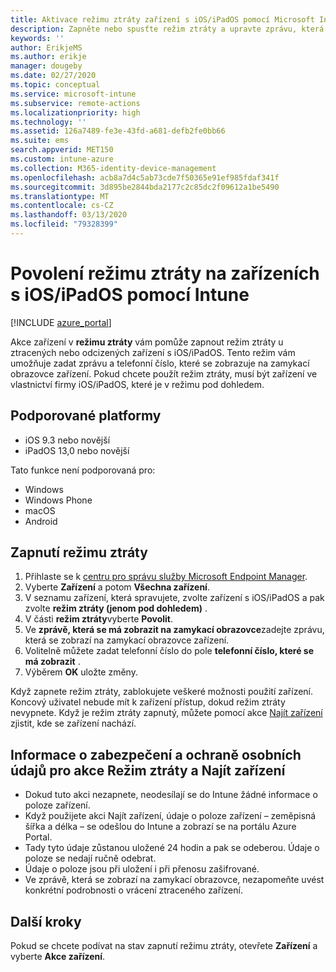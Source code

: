```yaml
---
title: Aktivace režimu ztráty zařízení s iOS/iPadOS pomocí Microsoft Intune – Azure | Microsoft Docs
description: Zapněte nebo spusťte režim ztráty a upravte zprávu, která se zobrazí na zamykací obrazovce ztraceného nebo odcizeného zařízení s iOS/iPadOS, pomocí Microsoft Intune. Při použití akce Režim ztráty získáte také podrobnosti o zabezpečení a ochraně osobních údajů.
keywords: ''
author: ErikjeMS
ms.author: erikje
manager: dougeby
ms.date: 02/27/2020
ms.topic: conceptual
ms.service: microsoft-intune
ms.subservice: remote-actions
ms.localizationpriority: high
ms.technology: ''
ms.assetid: 126a7489-fe3e-43fd-a681-defb2fe0bb66
ms.suite: ems
search.appverid: MET150
ms.custom: intune-azure
ms.collection: M365-identity-device-management
ms.openlocfilehash: acb8a7d4c5ab73cde7f50365e91ef985fdaf341f
ms.sourcegitcommit: 3d895be2844bda2177c2c85dc2f09612a1be5490
ms.translationtype: MT
ms.contentlocale: cs-CZ
ms.lasthandoff: 03/13/2020
ms.locfileid: "79328399"
---
```

# <a name="enable-lost-mode-on-iosipados-devices-with-intune"></a>Povolení režimu ztráty na zařízeních s iOS/iPadOS pomocí Intune

[!INCLUDE [azure_portal](../includes/azure_portal.md)]

Akce zařízení v **režimu ztráty** vám pomůže zapnout režim ztráty u ztracených nebo odcizených zařízení s iOS/iPadOS. Tento režim vám umožňuje zadat zprávu a telefonní číslo, které se zobrazuje na zamykací obrazovce zařízení. Pokud chcete použít režim ztráty, musí být zařízení ve vlastnictví firmy iOS/iPadOS, které je v režimu pod dohledem.

## <a name="supported-platforms"></a>Podporované platformy

- iOS 9.3 nebo novější
- iPadOS 13,0 nebo novější

Tato funkce není podporovaná pro: 
- Windows
- Windows Phone
- macOS
- Android

## <a name="enable-lost-mode"></a>Zapnutí režimu ztráty

1. Přihlaste se k [centru pro správu služby Microsoft Endpoint Manager](https://go.microsoft.com/fwlink/?linkid=2109431).
3. Vyberte **Zařízení** a potom **Všechna zařízení**.
4. V seznamu zařízení, která spravujete, zvolte zařízení s iOS/iPadOS a pak zvolte **režim ztráty (jenom pod dohledem)** .
5. V části **režim ztráty**vyberte **Povolit**.
6. Ve **zprávě, která se má zobrazit na zamykací obrazovce**zadejte zprávu, která se zobrazí na zamykací obrazovce zařízení.
7. Volitelně můžete zadat telefonní číslo do pole **telefonní číslo, které se má zobrazit** .
6. Výběrem **OK** uložte změny.

Když zapnete režim ztráty, zablokujete veškeré možnosti použití zařízení. Koncový uživatel nebude mít k zařízení přístup, dokud režim ztráty nevypnete. Když je režim ztráty zapnutý, můžete pomocí akce [Najít zařízení](device-locate.md) zjistit, kde se zařízení nachází.

## <a name="security-and-privacy-information-for-the-lost-mode-and-locate-device-actions"></a>Informace o zabezpečení a ochraně osobních údajů pro akce Režim ztráty a Najít zařízení
- Dokud tuto akci nezapnete, neodesílají se do Intune žádné informace o poloze zařízení.
- Když použijete akci Najít zařízení, údaje o poloze zařízení – zeměpisná šířka a délka – se odešlou do Intune a zobrazí se na portálu Azure Portal.
- Tady tyto údaje zůstanou uložené 24 hodin a pak se odeberou. Údaje o poloze se nedají ručně odebrat.
- Údaje o poloze jsou při uložení i při přenosu zašifrované.
- Ve zprávě, která se zobrazí na zamykací obrazovce, nezapomeňte uvést konkrétní podrobnosti o vrácení ztraceného zařízení.

## <a name="next-steps"></a>Další kroky

Pokud se chcete podívat na stav zapnutí režimu ztráty, otevřete **Zařízení** a vyberte **Akce zařízení**.
